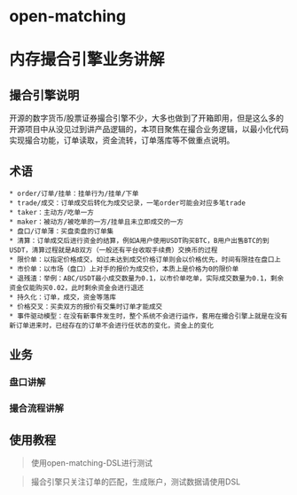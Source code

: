 # open-matching

# 内存撮合引擎业务讲解

## 撮合引擎说明

开源的数字货币/股票证券撮合引擎不少，大多也做到了开箱即用，但是这么多的开源项目中从没见过到讲产品逻辑的，本项目聚焦在撮合业务逻辑，以最小化代码实现撮合功能，订单读取，资金流转，订单落库等不做重点说明。

## 术语

	* order/订单/挂单：挂单行为/挂单/下单
	* trade/成交：订单成交后转化为成交记录，一笔order可能会对应多笔trade
	* taker：主动方/吃单一方
	* maker：被动方/被吃单的一方/挂单且未立即成交的一方
	* 盘口/订单薄：买盘卖盘的订单集
	* 清算：订单成交后进行资金的结算，例如A用户使用USDT购买BTC，B用户出售BTC的到USDT，清算过程就是AB双方（一般还有平台收取手续费）交换币的过程
	* 限价单：以指定价格成交，如过未达到成交价格订单则会以价格优先，时间有限挂在盘口上
	* 市价单：以市场（盘口）上对手的报价为成交价，本质上是价格为0的限价单
	* 退残渣：举例：ABC/USDT最小成交数量为0.1，以市价单吃单，实际成交数量为0.1，剩余资金仅能购买0.02，此时剩余资金会进行退还
	* 持久化：订单，成交，资金等落库
	* 价格交叉：买卖双方的报价有交集时订单才能成交
	* 事件驱动模型：在没有新事件发生时，整个系统不会进行运作，套用在撮合引擎上就是在没有新订单进来时，已经存在的订单不会进行任状态的变化，资金上的变化

## 业务

### 盘口讲解

### 撮合流程讲解

## 使用教程

> 使用open-matching-DSL进行测试

> 撮合引擎只关注订单的匹配，生成账户，测试数据请使用DSL
